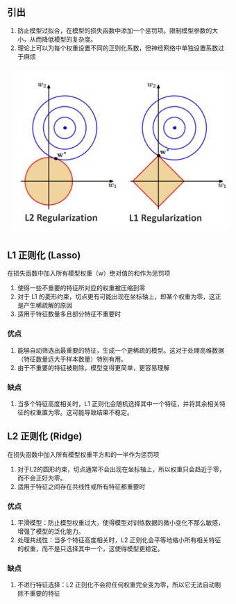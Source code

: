 ## 引出
1. 防止模型过拟合，在模型的损失函数中添加一个惩罚项。限制模型参数的大小，从而降低模型的复杂度。
2. 理论上可以为每个权重设置不同的正则化系数，但神经网络中单独设置系数过于麻烦
<img src="../../pic/AI/Feature/regularization-lasso.jpg" style="width:600px;padding:10px;"/>

## L1 正则化 (Lasso)
在损失函数中加入所有模型权重（w）绝对值的和作为惩罚项
1. 使得一些不重要的特征所对应的权重被压缩到零
2. 对于 L1 的菱形约束，切点更有可能出现在坐标轴上，即某个权重为零，这正是产生稀疏解的原因
3. 适用于特征数量多且部分特征不重要时
### 优点 
1. 能够自动筛选出最重要的特征，生成一个更稀疏的模型。这对于处理高维数据（特征数量远大于样本数量）特别有用。
2. 由于不重要的特征被剔除，模型变得更简单，更容易理解
### 缺点
1. 当多个特征高度相关时，L1 正则化会随机选择其中一个特征，并将其余相关特征的权重置为零。这可能导致结果不稳定。
## L2 正则化 (Ridge)
在损失函数中加入所有模型权重平方和的一半作为惩罚项
1. 对于L2的圆形约束，切点通常不会出现在坐标轴上，所以权重只会趋近于零，而不会正好为零。
2. 适用于特征之间存在共线性或所有特征都重要时
### 优点
1. 平滑模型：防止模型权重过大，使得模型对训练数据的微小变化不那么敏感，增强了模型的泛化能力。
2. 处理共线性：当多个特征高度相关时，L2 正则化会平等地缩小所有相关特征的权重，而不是只选择其中一个，这使得模型更稳定。
### 缺点
1. 不进行特征选择：L2 正则化不会将任何权重完全变为零，所以它无法自动剔除不重要的特征